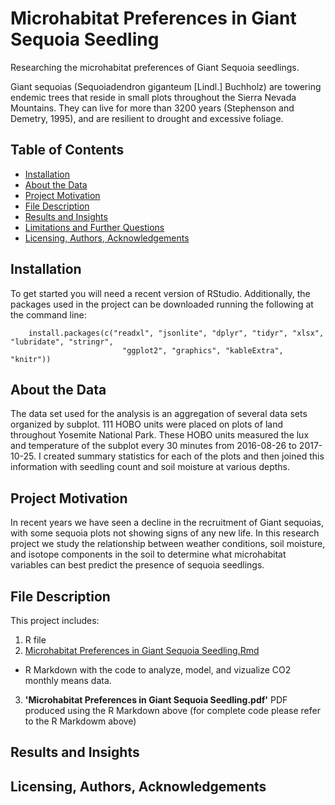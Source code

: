 # Microhabitat Preferences in Giant Sequoia Seedling
Researching the microhabitat preferences of Giant Sequoia seedlings. 

Giant sequoias (Sequoiadendron giganteum [Lindl.] Buchholz) are towering endemic trees that reside in small plots throughout the Sierra Nevada Mountains. They can live for more than 3200 years (Stephenson and Demetry, 1995), and are resilient to drought and excessive foliage.

## Table of Contents
* [Installation](#Installation)
* [About the Data](#About)
* [Project Motivation](#motivation)
* [File Description](#description)
* [Results and Insights](#Results)
* [Limitations and Further Questions](#Limitations)
* [Licensing, Authors, Acknowledgements](#licensing)

## Installation
To get started you will need a recent version of RStudio. Additionally, the packages used in the project can be downloaded running the following at the command line:
    
        install.packages(c("readxl", "jsonlite", "dplyr", "tidyr", "xlsx", "lubridate", "stringr", 
                             "ggplot2", "graphics", "kableExtra", "knitr"))
                            
## About the Data <a name="About"></a>
The data set used for the analysis is an aggregation of several data sets organized by subplot. 111 HOBO units were placed on plots of land throughout Yosemite National Park. These HOBO units measured the lux and temperature of the subplot every 30 minutes from 2016-08-26 to 2017-10-25. I created summary statistics for each of the plots and then joined this information with seedling count and soil moisture at various depths.

## Project Motivation <a name="motivation"></a>
In recent years we have seen a decline in the recruitment of Giant sequoias, with some sequoia plots not showing signs of any new life. In this research project we study the relationship between weather conditions, soil moisture, and isotope components in the soil to determine what microhabitat variables can best predict the presence of sequoia seedlings.

## File Description <a name="description"></a>
This project includes:
1. R file 
2. [Microhabitat Preferences in Giant Sequoia Seedling.Rmd](https://github.com/creynoso891/Sierra-Nevada-Research/blob/main/Microhabitat%20Preferences%20in%20Giant%20Sequoia%20Seedling.Rmd)
- R Markdown with the code to analyze, model, and vizualize CO2 monthly means data.
3. **'Microhabitat Preferences in Giant Sequoia Seedling.pdf'** PDF produced using the R Markdown above (for complete code please refer to the R Markdowm above) 


## Results and Insights <a name="Results"></a>

## Licensing, Authors, Acknowledgements <a name="licensing"></a>
